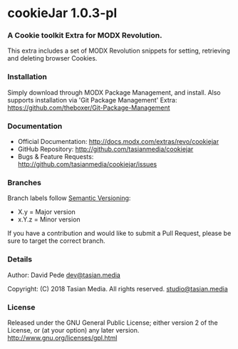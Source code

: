 # cookieJar 1.0.3-pl
### A Cookie toolkit Extra for MODX Revolution.
This extra includes a set of MODX Revolution snippets for setting, retrieving and deleting browser Cookies.

### Installation
Simply download through MODX Package Management, and install. Also supports installation via 'Git Package Management' Extra: https://github.com/theboxer/Git-Package-Management 

### Documentation
- Official Documentation: http://docs.modx.com/extras/revo/cookiejar
- GitHub Repository: http://github.com/tasianmedia/cookiejar
- Bugs & Feature Requests: http://github.com/tasianmedia/cookiejar/issues

### Branches
Branch labels follow [Semantic Versioning](http://semver.org/):
- X.y = Major version
- x.Y.z = Minor version

If you have a contribution and would like to submit a Pull Request, please be sure to target the correct branch.

### Details
Author: David Pede <dev@tasian.media>

Copyright: (C) 2018 Tasian Media. All rights reserved. <studio@tasian.media>

### License
Released under the GNU General Public License; either version 2 of the License, or (at your option) any later version.
http://www.gnu.org/licenses/gpl.html
